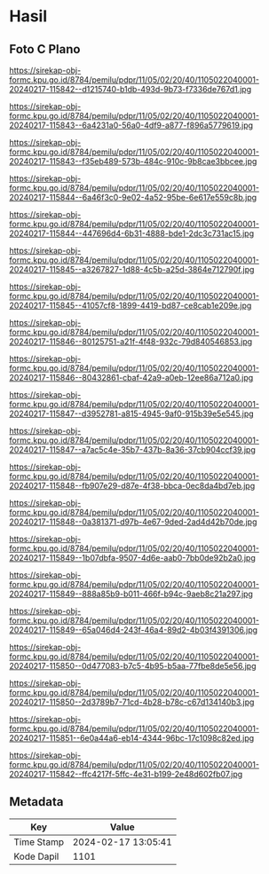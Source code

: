 # Hasil

## Foto C Plano

https://sirekap-obj-formc.kpu.go.id/8784/pemilu/pdpr/11/05/02/20/40/1105022040001-20240217-115842--d1215740-b1db-493d-9b73-f7336de767d1.jpg

https://sirekap-obj-formc.kpu.go.id/8784/pemilu/pdpr/11/05/02/20/40/1105022040001-20240217-115843--6a4231a0-56a0-4df9-a877-f896a5779619.jpg

https://sirekap-obj-formc.kpu.go.id/8784/pemilu/pdpr/11/05/02/20/40/1105022040001-20240217-115843--f35eb489-573b-484c-910c-9b8cae3bbcee.jpg

https://sirekap-obj-formc.kpu.go.id/8784/pemilu/pdpr/11/05/02/20/40/1105022040001-20240217-115844--6a46f3c0-9e02-4a52-95be-6e617e559c8b.jpg

https://sirekap-obj-formc.kpu.go.id/8784/pemilu/pdpr/11/05/02/20/40/1105022040001-20240217-115844--447696d4-6b31-4888-bde1-2dc3c731ac15.jpg

https://sirekap-obj-formc.kpu.go.id/8784/pemilu/pdpr/11/05/02/20/40/1105022040001-20240217-115845--a3267827-1d88-4c5b-a25d-3864e712790f.jpg

https://sirekap-obj-formc.kpu.go.id/8784/pemilu/pdpr/11/05/02/20/40/1105022040001-20240217-115845--41057cf8-1899-4419-bd87-ce8cab1e209e.jpg

https://sirekap-obj-formc.kpu.go.id/8784/pemilu/pdpr/11/05/02/20/40/1105022040001-20240217-115846--80125751-a21f-4f48-932c-79d840546853.jpg

https://sirekap-obj-formc.kpu.go.id/8784/pemilu/pdpr/11/05/02/20/40/1105022040001-20240217-115846--80432861-cbaf-42a9-a0eb-12ee86a712a0.jpg

https://sirekap-obj-formc.kpu.go.id/8784/pemilu/pdpr/11/05/02/20/40/1105022040001-20240217-115847--d3952781-a815-4945-9af0-915b39e5e545.jpg

https://sirekap-obj-formc.kpu.go.id/8784/pemilu/pdpr/11/05/02/20/40/1105022040001-20240217-115847--a7ac5c4e-35b7-437b-8a36-37cb904ccf39.jpg

https://sirekap-obj-formc.kpu.go.id/8784/pemilu/pdpr/11/05/02/20/40/1105022040001-20240217-115848--fb907e29-d87e-4f38-bbca-0ec8da4bd7eb.jpg

https://sirekap-obj-formc.kpu.go.id/8784/pemilu/pdpr/11/05/02/20/40/1105022040001-20240217-115848--0a381371-d97b-4e67-9ded-2ad4d42b70de.jpg

https://sirekap-obj-formc.kpu.go.id/8784/pemilu/pdpr/11/05/02/20/40/1105022040001-20240217-115849--1b07dbfa-9507-4d6e-aab0-7bb0de92b2a0.jpg

https://sirekap-obj-formc.kpu.go.id/8784/pemilu/pdpr/11/05/02/20/40/1105022040001-20240217-115849--888a85b9-b011-466f-b94c-9aeb8c21a297.jpg

https://sirekap-obj-formc.kpu.go.id/8784/pemilu/pdpr/11/05/02/20/40/1105022040001-20240217-115849--65a046d4-243f-46a4-89d2-4b03f4391306.jpg

https://sirekap-obj-formc.kpu.go.id/8784/pemilu/pdpr/11/05/02/20/40/1105022040001-20240217-115850--0d477083-b7c5-4b95-b5aa-77fbe8de5e56.jpg

https://sirekap-obj-formc.kpu.go.id/8784/pemilu/pdpr/11/05/02/20/40/1105022040001-20240217-115850--2d3789b7-71cd-4b28-b78c-c67d134140b3.jpg

https://sirekap-obj-formc.kpu.go.id/8784/pemilu/pdpr/11/05/02/20/40/1105022040001-20240217-115851--6e0a44a6-eb14-4344-96bc-17c1098c82ed.jpg

https://sirekap-obj-formc.kpu.go.id/8784/pemilu/pdpr/11/05/02/20/40/1105022040001-20240217-115842--ffc4217f-5ffc-4e31-b199-2e48d602fb07.jpg


## Metadata

| Key        | Value               |
| ---------- | ------------------- |
| Time Stamp | 2024-02-17 13:05:41 |
| Kode Dapil | 1101                |



